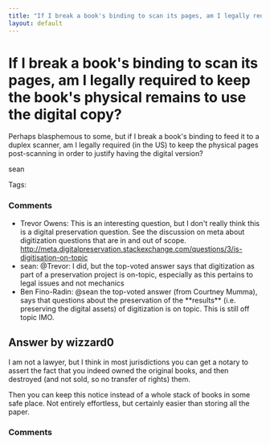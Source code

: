 ```yaml
---
title: "If I break a book's binding to scan its pages, am I legally required to keep the book's physical remains to use the digital copy?"
layout: default
---
```

If I break a book's binding to scan its pages, am I legally required to keep the book's physical remains to use the digital copy?
=====================
Perhaps blasphemous to some, but if I break a book's binding to feed it
to a duplex scanner, am I legally required (in the US) to keep the
physical pages post-scanning in order to justify having the digital
version?

sean

Tags: <digitize><legal><copyright><law><scanning>

### Comments ###
* Trevor Owens: This is an interesting question, but I don't really think this is a
digital preservation question. See the discussion on meta about
digitization questions that are in and out of scope.
http://meta.digitalpreservation.stackexchange.com/questions/3/is-digitisation-on-topic
* sean: @Trevor: I did, but the top-voted answer says that digitization as part
of a preservation project is on-topic, especially as this pertains to
legal issues and not mechanics
* Ben Fino-Radin: @sean the top-voted answer (from Courtney Mumma), says that questions
about the preservation of the \*\*results\*\* (i.e. preserving the
digital assets) of digitization is on topic. This is still off topic
IMO.


Answer by wizzard0
----------------
I am not a lawyer, but I think in most jurisdictions you can get a
notary to assert the fact that you indeed owned the original books, and
then destroyed (and not sold, so no transfer of rights) them.

Then you can keep this notice instead of a whole stack of books in some
safe place. Not entirely effortless, but certainly easier than storing
all the paper.

### Comments ###

